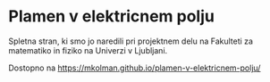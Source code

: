 # Plamen v elektricnem polju
Spletna stran, ki smo jo naredili pri projektnem delu na Fakulteti za matematiko in fiziko na Univerzi v Ljubljani.

Dostopno na https://mkolman.github.io/plamen-v-elektricnem-polju/
